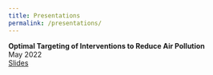 ```yaml
---
title: Presentations
permalink: /presentations/
---
```


**Optimal Targeting of Interventions to Reduce Air Pollution**  
  May 2022  
  [Slides](/home/files/slides/test.pdf)  
